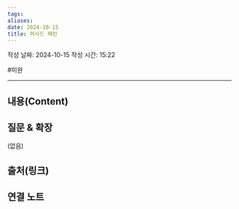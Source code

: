 ```yaml
---
tags: 
aliases: 
date: 2024-10-15
title: 퍼사드 패턴
---
```

작성 날짜: 2024-10-15
작성 시간: 15:22

#미완

----
## 내용(Content)



## 질문 & 확장

(없음)

## 출처(링크)


## 연결 노트










